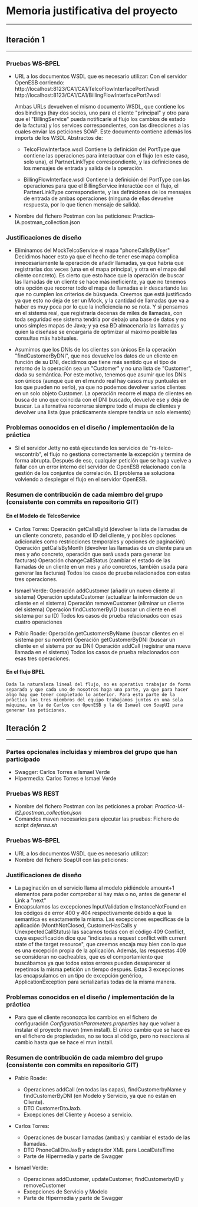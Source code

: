 # Memoria justificativa del proyecto
---------------------------------------------------------------------

## Iteración 1
---------------------------------------------------------------------

### Pruebas WS-BPEL

 - URL a los documentos WSDL que es necesario utilizar:
    Con el servidor OpenESB corriendo:
    http://localhost:8123/CA1/CA1/TelcoFlowInterfacePort?wsdl
    http://localhost:8123/CA1/CA1/BillingFlowInterfacePort?wsdl

    Ambas URLs devuelven el mismo documento WSDL, que contiene los dos bindings (hay dos socios, uno para el cliente "principal" y otro para que el "BillingService" pueda notificarle al flujo los cambios de estado de la factura) y los services correspondientes, con las direcciones a las cuales enviar las peticiones SOAP. Este documento contiene además los imports de los WSDL Abstractos de:

    - TelcoFlowInterface.wsdl
        Contiene la definición del PortType que contiene las operaciones para interactuar con el flujo (en este caso, solo una), el PartnerLinkType correspondiente, y las definiciones de los mensajes de entrada y salida de la operación.

    - BillingFlowInterface.wsdl
        Contiene la definición del PortType con las operaciones para que el BillingService interactúe con el flujo, el PartnerLinkType correspondiente, y las definiciones de los mensajes de entrada de ambas operaciones (ninguna de ellas devuelve respuesta, por lo que tienen mensaje de salida).

 - Nombre del fichero Postman con las peticiones:
    Practica-IA.postman_collection.json

### Justificaciones de diseño

- Eliminamos del MockTelcoService el mapa "phoneCallsByUser"
    Decidimos hacer esto ya que el hecho de tener ese mapa complica innecesariamente la operación de añadir llamadas, ya que habría que registrarlas dos veces (una en el mapa principal, y otra en el mapa del cliente concreto).
    Es cierto que esto hace que la operación de buscar las llamadas de un cliente se hace más ineficiente, ya que no tenemos otra opción que recorrer todo el mapa de llamadas e ir descartando las que no cumplen los criterios de búsqueda.
    Creemos que está justificado ya que esto no deja de ser un Mock, y la cantidad de llamadas que va a haber es muy poca por lo que la ineficiencia no se nota. Y si pensamos en el sistema real, que registraría decenas de miles de llamadas, con toda seguridad ese sistema tendría por debajo una base de datos y no unos simples mapas de Java; y ya esa BD almacenaría las llamadas y quien la diseñase se encargaría de optimizar al máximo posible las consultas más habituales.

- Asumimos que los DNIs de los clientes son únicos
    En la operación "findCustomerByDNI", que nos devuelve los datos de un cliente en función de su DNI, decidimos que tiene más sentido que el tipo de retorno de la operación sea un "Customer" y no una lista de "Customer", dada su semántica. Por este motivo, tenemos que asumir que los DNIs son únicos (aunque que en el mundo real hay casos muy puntuales en los que pueden no serlo), ya que no podemos devolver varios clientes en un solo objeto Customer.
    La operación recorre el mapa de clientes en busca de uno que coincida con el DNI buscado, devuelve ese y deja de buscar. La alternativa recorrerse siempre todo el mapa de clientes y devolver una lista (que prácticamente siempre tendría un solo elemento)

### Problemas conocidos en el diseño / implementación de la práctica

- Si el servidor Jetty no está ejecutando los servicios de "rs-telco-wscontrib", el flujo no gestiona correctamente la excepción y termina de forma abrupta. Después de eso, cualquier petición que se haga vuelve a fallar con un error interno del servidor de OpenESB relacionado con la gestión de los conjuntos de correlación. El problema se soluciona volviendo a desplegar el flujo en el servidor OpenESB.

### Resumen de contribución de cada miembro del grupo (consistente con commits en repositorio GIT)

#### En el Modelo de TelcoService

- Carlos Torres:
    Operación getCallsById (devolver la lista de llamadas de un cliente concreto, pasando el ID del cliente, y posibles opciones adicionales como restricciones temporales y opciones de paginación)
    Operación getCallsByMonth (devolver las llamadas de un cliente para un mes y año concreto, operación que será usada para generar las facturas)
    Operación changeCallStatus (cambiar el estado de las llamadas de un cliente en un mes y año concretos, también usada para generar las facturas)
    Todos los casos de prueba relacionados con estas tres operaciones.

- Ismael Verde:
    Operación addCustomer (añadir un nuevo cliente al sistema)
    Operación updateCustomer (actualizar la información de un cliente en el sistema)
    Operación removeCustomer (eliminar un cliente del sistema)
    Operación findCustomerByID (buscar un cliente en el sistema por su ID)
    Todos los casos de prueba relacionados con esas cuatro operaciones

- Pablo Roade:
    Operación getCustomersByName (buscar clientes en el sistema por su nombre)
    Operación getCustomerByDNI (buscar un cliente en el sistema por su DNI)
    Operación addCall (registrar una nueva llamada en el sistema)
    Todos los casos de prueba relacionados con esas tres operaciones.

#### En el flujo BPEL

    Dada la naturaleza lineal del flujo, no es operativo trabajar de forma separada y que cada uno de nosotros haga una parte, ya que para hacer algo hay que tener completado lo anterior. Para esta parte de la práctica los tres miembros del equipo trabajamos juntos en una sola máquina, en la de Carlos con OpenESB y la de Ismael con SoapUI para generar las peticiones.


## Iteración 2
---------------------------------------------------------------------

### Partes opcionales incluidas y miembros del grupo que han participado
- Swagger: Carlos Torres e Ismael Verde
- Hipermedia: Carlos Torres e Ismael Verde

### Pruebas WS REST
- Nombre del fichero Postman con las peticiones a probar:
    _Practica-IA-it2.postman_collection.json_
- Comandos maven necesarios para ejecutar las pruebas:
    Fichero de script _defensa.sh_

### Pruebas WS-BPEL
- URL a los documentos WSDL que es necesario utilizar:
- Nombre del fichero SoapUI con las peticiones:

### Justificaciones de diseño
- La paginación en el servicio llama al modelo pidiéndole amount+1 elementos para poder comprobar si hay más o no, antes de generar el Link a "next"
- Encapsulamos las excepciones InputValidation e InstanceNotFound en los códigos de error 400 y 404 respectivamente debido a que la semantica es exactamente la misma. Las excepciones específicas de la aplicación (MonthNotClosed, CustomerHasCalls y UnexpectedCallStatus) las sacamos todas con el código 409 Conflict, cuya especificación dice que "indicates a request conflict with current state of the target resource", que creemos encaja muy bien con lo que es una excepción propia de la aplicación. Además, las respuestas 409 se consideran no cacheables, que es el comportamiento que buscábamos ya que todos estos errores pueden desaparecer si repetimos la misma petición un tiempo después. Estas 3 excepciones las encapsulamos en un tipo de excepción genérico, ApplicationException para serializarlas todas de la misma manera. 

### Problemas conocidos en el diseño / implementación de la práctica
- Para que el cliente reconozca los cambios en el fichero de configuración _ConfigurationParameters.properties_ hay que volver a instalar el proyecto maven (mvn install). El único cambio que se hace es en el fichero de propiedades, no se toca al código, pero no reacciona al cambio hasta que se hace el mvn install.

### Resumen de contribución de cada miembro del grupo (consistente con commits en repositorio GIT)
- Pablo Roade:
  - Operaciones addCall (en todas las capas), findCustomerbyName y findCustomerByDNI (en Modelo y Servicio, ya que no están en Cliente).
  - DTO CustomerDtoJaxb.
  - Excepciones del Cliente y Acceso a servicio.

- Carlos Torres:
  - Operaciones de buscar llamadas (ambas) y cambiar el estado de las llamadas.
  - DTO PhoneCallDtoJaxB y adaptador XML para LocalDateTime
  - Parte de Hipermedia y parte de Swagger

- Ismael Verde:
  - Operaciones addCustomer, updateCustomer, findCustomerbyID y removeCustomer
  - Excepciones de Servicio y Modelo 
  - Parte de Hipermedia y parte de Swagger
